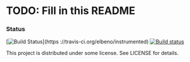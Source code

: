 # TODO: Fill in this README

### Status
[![Build Status](https://travis-ci.org/elbeno/instrumented.svg?branch=master)](https
://travis-ci.org/elbeno/instrumented)
[![Build status](https://ci.appveyor.com/api/projects/status/PROJECT_ID?svg=true)](https://ci.appveyor.com/project/elbeno/instrumented)

This project is distributed under some license. See LICENSE for details.
